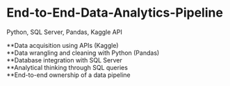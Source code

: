 # End-to-End-Data-Analytics-Pipeline

Python, SQL Server, Pandas, Kaggle API

**Data acquisition using APIs (Kaggle)<br>
**Data wrangling and cleaning with Python (Pandas)<br>
**Database integration with SQL Server<br>
**Analytical thinking through SQL queries<br>
**End-to-end ownership of a data pipeline<br>
